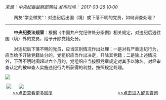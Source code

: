 ### 

_来源：中央纪委监察部网站_ _发布时间： 2017-03-26 10:00_

　　网友“学会微笑”：对违纪后出国（境）或下落不明的党员，如何调查处理？

___

　　**中央纪委法规室**：根据《中国共产党纪律处分条例》相关规定，对违纪后逃往国（境）外的党员，给予开除党籍处分。

　　对违纪后下落不明的党员，应当区别情况作出处理：一是对有严重违纪行为，应当给予开除党籍处分的，党组织应当作出决定，开除其党籍；二是除上述情况外，下落不明时间超过六个月的，党组织应当按照党章规定对其予以除名。对经审查认定的被审查人实施违纪行为所获得的利益，按照规定处理。

![](https://www.ccdi.gov.cn/hdjln/ywtt/201703/W020210531593399125066.jpg)

 [![](https://www.ccdi.gov.cn/hdjln/ywtt/201703/W020210531593399225368.jpg)](http://www.ccdi.gov.cn/hdjl/hfxd/index.html)      [![](https://www.ccdi.gov.cn/hdjln/ywtt/201703/W020210531593399317125.jpg)](http://interact.ccdi.gov.cn/lyb/index.html)   
      [\>>点击查看更多回复](http://www.ccdi.gov.cn/hdjl/hfxd/index.html)　　　　　　　　　　　　　　　[\>>点击进入留言咨询](http://interact.ccdi.gov.cn/lyb/index.html)